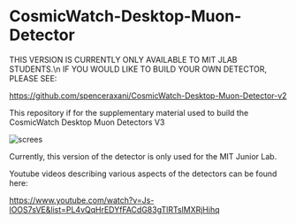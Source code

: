 
# CosmicWatch-Desktop-Muon-Detector
THIS VERSION IS CURRENTLY ONLY AVAILABLE TO MIT JLAB STUDENTS.\n
IF YOU WOULD LIKE TO BUILD YOUR OWN DETECTOR, PLEASE SEE:

https://github.com/spenceraxani/CosmicWatch-Desktop-Muon-Detector-v2

This repository if for the supplementary material used to build the CosmicWatch Desktop Muon Detectors V3

![screes](https://github.com/spenceraxani/CosmicWatch-Desktop-Muon-Detector-v3/blob/master/Pictures/JLAB_array.JPG)

Currently, this version of the detector is only used for the MIT Junior Lab. 

Youtube videos describing various aspects of the detectors can be found here:

https://www.youtube.com/watch?v=Js-lOOS7sVE&list=PL4vQqHrEDYfFACdG83gTlRTslMXRjHihq
